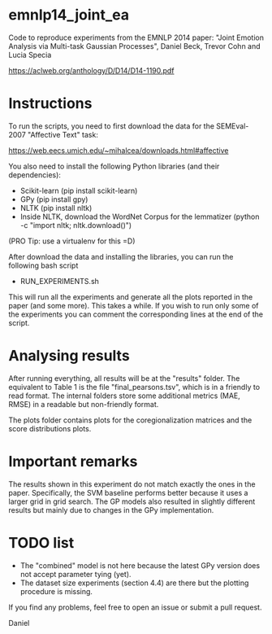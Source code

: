 # emnlp14_joint_ea
Code to reproduce experiments from the EMNLP 2014 paper: 
"Joint Emotion Analysis via Multi-task Gaussian Processes",
Daniel Beck, Trevor Cohn and Lucia Specia

https://aclweb.org/anthology/D/D14/D14-1190.pdf

# Instructions

To run the scripts, you need to first download the data
for the SEMEval-2007 "Affective Text" task:

https://web.eecs.umich.edu/~mihalcea/downloads.html#affective

You also need to install the following Python libraries (and their dependencies):

- Scikit-learn (pip install scikit-learn)
- GPy (pip install gpy)
- NLTK (pip install nltk)
- Inside NLTK, download the WordNet Corpus for the lemmatizer
  (python -c "import nltk; nltk.download()")

(PRO Tip: use a virtualenv for this =D)

After download the data and installing the libraries, you can
run the following bash script

- RUN_EXPERIMENTS.sh

This will run all the experiments and generate all the plots
reported in the paper (and some more). This takes a while.
If you wish to run only some of the experiments you can
comment the corresponding lines at the end of the script.

# Analysing results

After running everything, all results will be at the "results" folder.
The equivalent to Table 1 is the file "final_pearsons.tsv", which is in
a friendly to read format. 
The internal folders store some additional metrics (MAE, RMSE) in a readable 
but non-friendly format.

The plots folder contains plots for the coregionalization matrices and 
the score distributions plots.

# Important remarks

The results shown in this experiment do not match exactly the ones in the paper.
Specifically, the SVM baseline performs better because it uses a larger grid in
grid search. The GP models also resulted in slightly different results but mainly
due to changes in the GPy implementation.

# TODO list

- The "combined" model is not here because the latest GPy version does not
accept parameter tying (yet).
- The dataset size experiments (section 4.4) are there but the plotting procedure
is missing.

If you find any problems, feel free to open an issue or
submit a pull request.

Daniel


